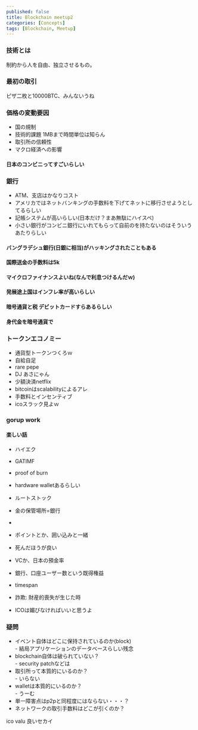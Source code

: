 ```yaml
---
published: false
title: Blockchain meetup2
categories: [Concepts]
tags: [Blockchain, Meetup]
---
```

### 技術とは
制約から人を自由、独立させるもの。

### 最初の取引
ピザ二枚と10000BTC、みんないうね

### 価格の変動要因
- 国の規制
- 技術的課題 1MBまで時間単位は知らん
- 取引所の信頼性
- マクロ経済への影響

#### 日本のコンビニってすごいらしい
### 銀行
- ATM、支店はかなりコスト
- アメリカではネットバンキングの手数料を下げてネットに移行させようとしてるらしい
- 記帳システムが高いらしい(日本だけ？まあ無駄にハイスペ)
- 小さい銀行がコンビニ銀行にいれてもらって自前のを持たないのはそういうあたりらしい
#### バングラデシュ銀行(日銀に相当)がハッキングされたこともある
#### 国際送金の手数料は5k
#### マイクロファイナンスよいね(なんで利息つけるんだｗ)
#### 発展途上国はインフレ率が高いらしい
#### 暗号通貨と税 デビットカードすらあるらしい
#### 身代金を暗号通貨で
### トークンエコノミー
- 通貨型トークンつくろｗ
- 自給自足
- rare pepe
- DJ あさにゃん
- 少額決済netflix
- bitcoinはscalabilityによるアレ
- 手数料とインセンティブ
- icoスラック見よｗ


### gorup work
#### 楽しい話
- ハイエク
- GATIMF
- proof of burn
- hardware walletあるらしい
- ルートストック
- 金の保管場所=銀行
- 

- ポイントとか、囲い込みと一緒
- 死んだほうが良い
- VCか、日本の預金率
- 銀行、口座ユーザー数という既得権益
- timespan

- 詐欺: 財産的喪失が生じた時
- ICOは媚びなければいいと思うよ

### 疑問
- イベント自体はどこに保持されているのか(block)  
        - 結局アプリケーションのデータベースらしい残念
- blockchain自体は破られていない？  
        - security patchなどは  
- 取引所って本質的にいるのか？  
        - いらない
- walletは本質的にいるのか？  
        - うーむ
- 単一障害点はp2pと同程度にはならない・・・？
- ネットワークの取引手数料はどこが引くのか？

ico valu 良いセカイ

